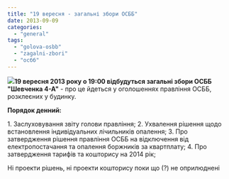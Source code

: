 ```yaml
---
title: "19 вересня - загальні збори ОСББ"
date: 2013-09-09
categories: 
  - "general"
tags: 
  - "golova-osbb"
  - "zagalni-zbori"
  - "осбб"
---
```


[![](http://shevchenko4a.brovary.org/wp-content/uploads/2013/09/IMAG0085.jpg)](http://shevchenko4a.brovary.org/wp-content/uploads/2013/09/IMAG0085.jpg)**19 вересня 2013 року о 19:00 відбудуться загальні збори ОСББ "Шевченка 4-А"** - про це йдеться у оголошеннях правління ОСББ, розклеєних у будинку.

**Порядок денний:**

1\. Заслуховування звіту голови правління; 2. Ухвалення рішення щодо встановлення індивідуальних лічильників опалення; 3. Про затвердження рішення правління ОСББ на відключення від електропостачання та опалення боржників за квартплату; 4. Про затвердження тарифів та кошторису на 2014 рік;

Ні проекти рішень, ні проекти кошторису поки що (?) не оприлюднені
